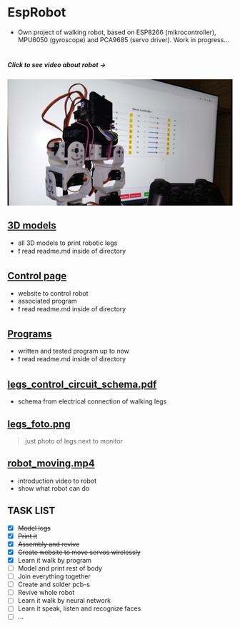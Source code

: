 # EspRobot

- Own project of walking robot, based on ESP8266 (mikrocontroller), MPU6050 (gyroscope) and PCA9685 (servo driver). Work in progress...

#

##### Click to see video about robot ->
[![Checkout features of the robot: ](https://github.com/mariokompan/EspRobot/blob/main/legs_foto.png)](https://youtu.be/hFYa1mzJf1Q)

## [3D models](https://github.com/mariokompan/EspRobot/tree/main/3D%20models)
- all 3D models to print robotic legs
- :exclamation: read readme.md inside of directory

## [Control page](https://github.com/mariokompan/EspRobot/tree/main/Control%20page/main)
- website to control robot
- associated program
- :exclamation: read readme.md inside of directory

## [Programs](https://github.com/mariokompan/EspRobot/tree/main/Programs)
- written and tested program up to now
- :exclamation: read readme.md inside of directory

## [legs_control_circuit_schema.pdf](https://github.com/mariokompan/EspRobot/blob/main/legs_control_circuit_schema.pdf)
- schema from electrical connection of walking legs

## [legs_foto.png](https://github.com/mariokompan/EspRobot/blob/main/legs_foto.png)
> just photo of legs next to monitor

## [robot_moving.mp4](https://youtu.be/hFYa1mzJf1Q)
- introduction video to robot
- show what robot can do

## TASK LIST
- [x] ~~Model legs~~
- [x] ~~Print it~~
- [x] ~~Assembly and revive~~
- [x] ~~Create website to move servos wirelessly~~
- [x] Learn it walk by program
- [ ] Model and print rest of body
- [ ] Join everything together
- [ ] Create and solder pcb-s
- [ ] Revive whole robot
- [ ] Learn it walk by neural network
- [ ] Learn it speak, listen and recognize faces
- [ ] ...
